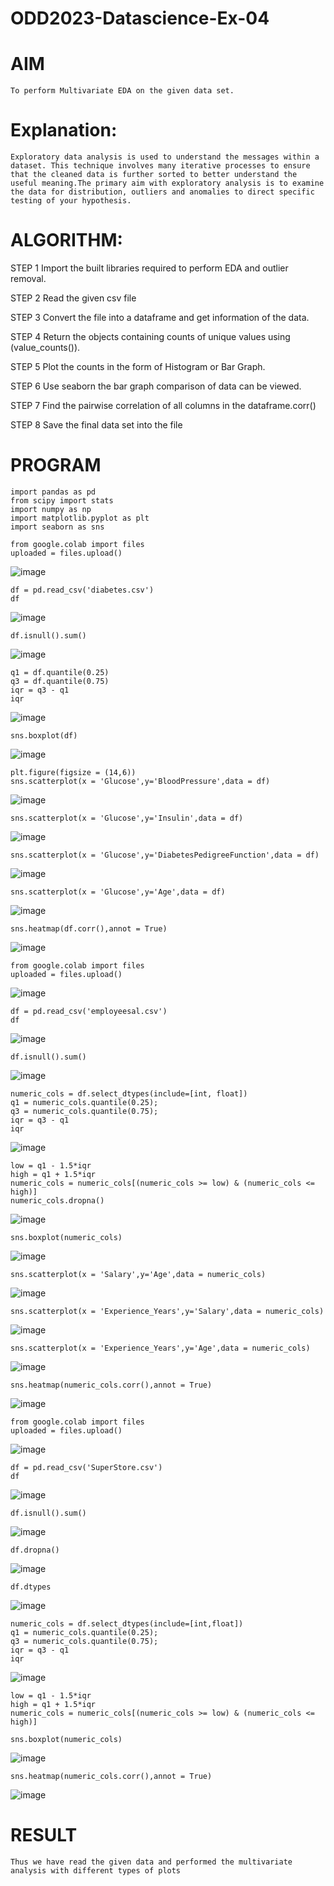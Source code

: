 # ODD2023-Datascience-Ex-04
# AIM
    To perform Multivariate EDA on the given data set.

# Explanation:
    Exploratory data analysis is used to understand the messages within a dataset. This technique involves many iterative processes to ensure that the cleaned data is further sorted to better understand the useful meaning.The primary aim with exploratory analysis is to examine the data for distribution, outliers and anomalies to direct specific testing of your hypothesis.

# ALGORITHM:
STEP 1
Import the built libraries required to perform EDA and outlier removal.

STEP 2
Read the given csv file

STEP 3
Convert the file into a dataframe and get information of the data.

STEP 4
Return the objects containing counts of unique values using (value_counts()).

STEP 5
Plot the counts in the form of Histogram or Bar Graph.

STEP 6
Use seaborn the bar graph comparison of data can be viewed.

STEP 7
Find the pairwise correlation of all columns in the dataframe.corr()

STEP 8
Save the final data set into the file

# PROGRAM
~~~
import pandas as pd
from scipy import stats
import numpy as np
import matplotlib.pyplot as plt
import seaborn as sns
~~~
~~~
from google.colab import files
uploaded = files.upload()
~~~
![image](https://github.com/Sathya-006/ODD2023-Datascience-Ex-04/assets/121661327/6c54503c-9e17-4a1b-ac1c-6a7b0067c2fb)
~~~
df = pd.read_csv('diabetes.csv')
df
~~~
![image](https://github.com/Sathya-006/ODD2023-Datascience-Ex-04/assets/121661327/ec663a32-48a9-4aa0-92a7-c6e340912087)
~~~
df.isnull().sum()
~~~
![image](https://github.com/Sathya-006/ODD2023-Datascience-Ex-04/assets/121661327/1c7951b3-8e19-4174-9f45-33667a429f15)
~~~
q1 = df.quantile(0.25)
q3 = df.quantile(0.75)
iqr = q3 - q1
iqr
~~~
![image](https://github.com/Sathya-006/ODD2023-Datascience-Ex-04/assets/121661327/2d5c1c61-4833-4d9a-a387-6e7617cf9928)
~~~
sns.boxplot(df)
~~~
![image](https://github.com/Sathya-006/ODD2023-Datascience-Ex-04/assets/121661327/47165dc0-a8ea-430a-ab98-8d16a2d9aa5f)
~~~
plt.figure(figsize = (14,6))
sns.scatterplot(x = 'Glucose',y='BloodPressure',data = df)
~~~
![image](https://github.com/Sathya-006/ODD2023-Datascience-Ex-04/assets/121661327/9ad1f5b9-8c8e-469a-aa3c-1d7ceefc5e89)
~~~
sns.scatterplot(x = 'Glucose',y='Insulin',data = df)
~~~
![image](https://github.com/Sathya-006/ODD2023-Datascience-Ex-04/assets/121661327/c65095b1-30b6-4beb-835b-9fe4c546ed22)
~~~
sns.scatterplot(x = 'Glucose',y='DiabetesPedigreeFunction',data = df)
~~~
![image](https://github.com/Sathya-006/ODD2023-Datascience-Ex-04/assets/121661327/c9944b23-a21d-4620-9d28-bb4983e01db1)
~~~
sns.scatterplot(x = 'Glucose',y='Age',data = df)
~~~
![image](https://github.com/Sathya-006/ODD2023-Datascience-Ex-04/assets/121661327/c5688ceb-20e4-4156-8163-c53427e60eda)
~~~
sns.heatmap(df.corr(),annot = True)
~~~
![image](https://github.com/Sathya-006/ODD2023-Datascience-Ex-04/assets/121661327/e7590298-1a79-4b28-a51d-8b8d590cf535)
~~~
from google.colab import files
uploaded = files.upload()
~~~
![image](https://github.com/Sathya-006/ODD2023-Datascience-Ex-04/assets/121661327/c68f5fa3-25d9-401d-a7b1-8a853254d6f4)
~~~
df = pd.read_csv('employeesal.csv')
df
~~~
![image](https://github.com/Sathya-006/ODD2023-Datascience-Ex-04/assets/121661327/b3f9b2c8-f22d-40a5-ac92-11380c8d8779)
~~~
df.isnull().sum()
~~~
![image](https://github.com/Sathya-006/ODD2023-Datascience-Ex-04/assets/121661327/1d9e3e9d-91d5-4261-a4e2-92d668692482)
~~~
numeric_cols = df.select_dtypes(include=[int, float])
q1 = numeric_cols.quantile(0.25);
q3 = numeric_cols.quantile(0.75);
iqr = q3 - q1
iqr
~~~
![image](https://github.com/Sathya-006/ODD2023-Datascience-Ex-04/assets/121661327/45b3a5b4-5cfb-452a-8c88-743b3722bc46)
~~~
low = q1 - 1.5*iqr
high = q1 + 1.5*iqr
numeric_cols = numeric_cols[(numeric_cols >= low) & (numeric_cols <= high)]
numeric_cols.dropna()
~~~
![image](https://github.com/Sathya-006/ODD2023-Datascience-Ex-04/assets/121661327/4d7462b7-c5fd-47a3-abf2-6841ad3d9f39)
~~~
sns.boxplot(numeric_cols)
~~~
![image](https://github.com/Sathya-006/ODD2023-Datascience-Ex-04/assets/121661327/29360bf9-f0fc-4a73-a8e7-accec0622fe2)
~~~
sns.scatterplot(x = 'Salary',y='Age',data = numeric_cols)
~~~
![image](https://github.com/Sathya-006/ODD2023-Datascience-Ex-04/assets/121661327/68252d20-5439-4714-b4f9-cf9ac8275452)
~~~
sns.scatterplot(x = 'Experience_Years',y='Salary',data = numeric_cols)
~~~
![image](https://github.com/Sathya-006/ODD2023-Datascience-Ex-04/assets/121661327/32e70c12-5e2b-4fa7-9ad2-4d33f96654d4)
~~~
sns.scatterplot(x = 'Experience_Years',y='Age',data = numeric_cols)
~~~
![image](https://github.com/Sathya-006/ODD2023-Datascience-Ex-04/assets/121661327/c2781fbb-e7e4-4e45-bc68-ca5e9f75993e)
~~~
sns.heatmap(numeric_cols.corr(),annot = True)
~~~
![image](https://github.com/Sathya-006/ODD2023-Datascience-Ex-04/assets/121661327/54e8b103-5db7-49a0-aeb8-07019664e15b)
~~~
from google.colab import files
uploaded = files.upload()
~~~
![image](https://github.com/Sathya-006/ODD2023-Datascience-Ex-04/assets/121661327/10f9ae4c-56ec-4802-a399-8fa2918ac5e2)
~~~
df = pd.read_csv('SuperStore.csv')
df
~~~
![image](https://github.com/Sathya-006/ODD2023-Datascience-Ex-04/assets/121661327/1b69182d-d5e0-44ab-9e1c-54514dda99f7)
~~~
df.isnull().sum()
~~~
![image](https://github.com/Sathya-006/ODD2023-Datascience-Ex-04/assets/121661327/97149d13-817a-4bdf-80ad-bd6727829829)
~~~
df.dropna()
~~~
![image](https://github.com/Sathya-006/ODD2023-Datascience-Ex-04/assets/121661327/d9416b09-15ad-49ba-9282-23c3dcbd6719)
~~~
df.dtypes
~~~
![image](https://github.com/Sathya-006/ODD2023-Datascience-Ex-04/assets/121661327/149f971b-20ca-4d67-968d-21905e13d0a2)
~~~
numeric_cols = df.select_dtypes(include=[int,float])
q1 = numeric_cols.quantile(0.25);
q3 = numeric_cols.quantile(0.75);
iqr = q3 - q1
iqr
~~~
![image](https://github.com/Sathya-006/ODD2023-Datascience-Ex-04/assets/121661327/38becaeb-bfed-4a89-9fba-ceafb0b0cc1f)
~~~
low = q1 - 1.5*iqr
high = q1 + 1.5*iqr
numeric_cols = numeric_cols[(numeric_cols >= low) & (numeric_cols <= high)]
~~~
~~~
sns.boxplot(numeric_cols)
~~~
![image](https://github.com/Sathya-006/ODD2023-Datascience-Ex-04/assets/121661327/b65ef01a-c174-4f35-af17-4a890a3129f9)
~~~
sns.heatmap(numeric_cols.corr(),annot = True)
~~~
![image](https://github.com/Sathya-006/ODD2023-Datascience-Ex-04/assets/121661327/e2182cb7-3a4d-41d8-946d-8378f50451a8)

# RESULT
    Thus we have read the given data and performed the multivariate analysis with different types of plots
